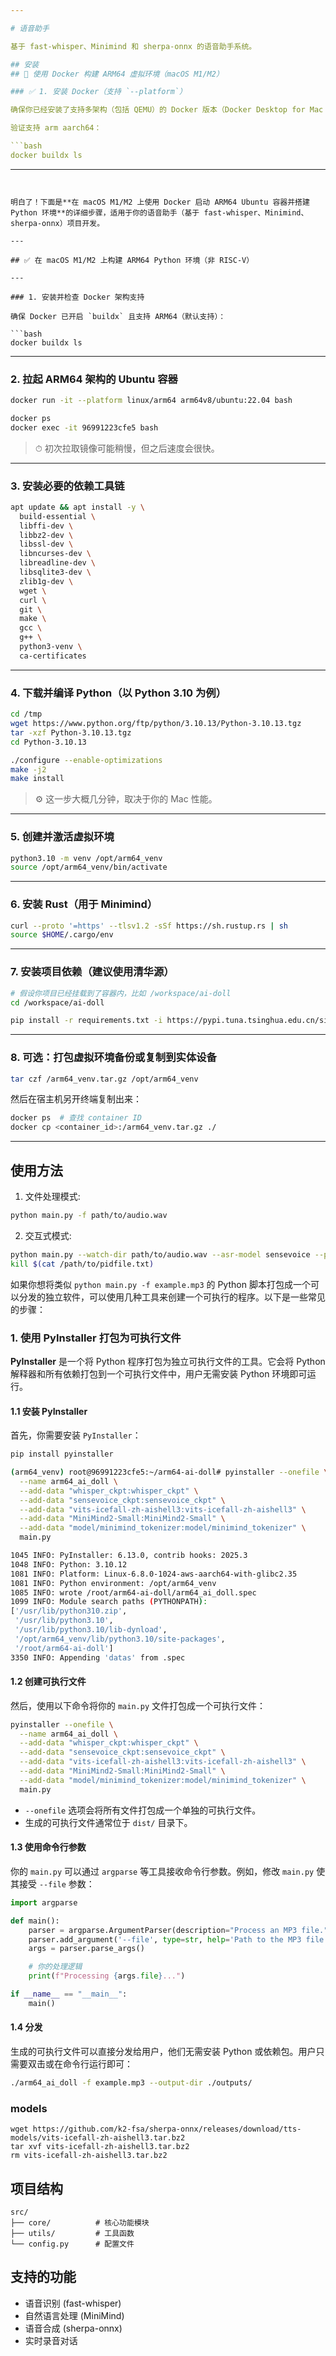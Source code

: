 ```yaml
---

# 语音助手

基于 fast-whisper、Minimind 和 sherpa-onnx 的语音助手系统。

## 安装
## 🐳 使用 Docker 构建 ARM64 虚拟环境（macOS M1/M2）

### ✅ 1. 安装 Docker（支持 `--platform`）

确保你已经安装了支持多架构（包括 QEMU）的 Docker 版本（Docker Desktop for Mac 是 OK 的）。

验证支持 arm aarch64：

```bash
docker buildx ls
```

---
```


明白了！下面是**在 macOS M1/M2 上使用 Docker 启动 ARM64 Ubuntu 容器并搭建 Python 环境**的详细步骤，适用于你的语音助手（基于 fast-whisper、Minimind、sherpa-onnx）项目开发。

---

## ✅ 在 macOS M1/M2 上构建 ARM64 Python 环境（非 RISC-V）

---

### 1. 安装并检查 Docker 架构支持

确保 Docker 已开启 `buildx` 且支持 ARM64（默认支持）：

```bash
docker buildx ls
```

---

### 2. 拉起 ARM64 架构的 Ubuntu 容器

```bash
docker run -it --platform linux/arm64 arm64v8/ubuntu:22.04 bash

docker ps
docker exec -it 96991223cfe5 bash

```

> ⏱ 初次拉取镜像可能稍慢，但之后速度会很快。

---

### 3. 安装必要的依赖工具链

```bash
apt update && apt install -y \
  build-essential \
  libffi-dev \
  libbz2-dev \
  libssl-dev \
  libncurses-dev \
  libreadline-dev \
  libsqlite3-dev \
  zlib1g-dev \
  wget \
  curl \
  git \
  make \
  gcc \
  g++ \
  python3-venv \
  ca-certificates
```

---

### 4. 下载并编译 Python（以 Python 3.10 为例）

```bash
cd /tmp
wget https://www.python.org/ftp/python/3.10.13/Python-3.10.13.tgz
tar -xzf Python-3.10.13.tgz
cd Python-3.10.13

./configure --enable-optimizations
make -j2
make install
```

> ⚙️ 这一步大概几分钟，取决于你的 Mac 性能。

---

### 5. 创建并激活虚拟环境

```bash
python3.10 -m venv /opt/arm64_venv
source /opt/arm64_venv/bin/activate
```

---

### 6. 安装 Rust（用于 Minimind）

```bash
curl --proto '=https' --tlsv1.2 -sSf https://sh.rustup.rs | sh
source $HOME/.cargo/env
```

---

### 7. 安装项目依赖（建议使用清华源）

```bash
# 假设你项目已经挂载到了容器内，比如 /workspace/ai-doll
cd /workspace/ai-doll

pip install -r requirements.txt -i https://pypi.tuna.tsinghua.edu.cn/simple
```

---

### 8. 可选：打包虚拟环境备份或复制到实体设备

```bash
tar czf /arm64_venv.tar.gz /opt/arm64_venv
```

然后在宿主机另开终端复制出来：

```bash
docker ps  # 查找 container ID
docker cp <container_id>:/arm64_venv.tar.gz ./
```

---

## 使用方法

1. 文件处理模式:
```bash
python main.py -f path/to/audio.wav
```

2. 交互式模式:
```bash
python main.py --watch-dir path/to/audio.wav --asr-model sensevoice --pid-file /path/to/pidfile.txt
kill $(cat /path/to/pidfile.txt)
```



如果你想将类似 `python main.py -f example.mp3` 的 Python 脚本打包成一个可以分发的独立软件，可以使用几种工具来创建一个可执行的程序。以下是一些常见的步骤：

### 1. 使用 PyInstaller 打包为可执行文件

**PyInstaller** 是一个将 Python 程序打包为独立可执行文件的工具。它会将 Python 解释器和所有依赖打包到一个可执行文件中，用户无需安装 Python 环境即可运行。

#### 1.1 安装 PyInstaller
首先，你需要安装 `PyInstaller`：
```bash
pip install pyinstaller

(arm64_venv) root@96991223cfe5:~/arm64-ai-doll# pyinstaller --onefile \
  --name arm64_ai_doll \
  --add-data "whisper_ckpt:whisper_ckpt" \
  --add-data "sensevoice_ckpt:sensevoice_ckpt" \
  --add-data "vits-icefall-zh-aishell3:vits-icefall-zh-aishell3" \
  --add-data "MiniMind2-Small:MiniMind2-Small" \
  --add-data "model/minimind_tokenizer:model/minimind_tokenizer" \
  main.py

1045 INFO: PyInstaller: 6.13.0, contrib hooks: 2025.3
1048 INFO: Python: 3.10.12
1081 INFO: Platform: Linux-6.8.0-1024-aws-aarch64-with-glibc2.35
1081 INFO: Python environment: /opt/arm64_venv
1085 INFO: wrote /root/arm64-ai-doll/arm64_ai_doll.spec
1099 INFO: Module search paths (PYTHONPATH):
['/usr/lib/python310.zip',
 '/usr/lib/python3.10',
 '/usr/lib/python3.10/lib-dynload',
 '/opt/arm64_venv/lib/python3.10/site-packages',
 '/root/arm64-ai-doll']
3350 INFO: Appending 'datas' from .spec

```

#### 1.2 创建可执行文件
然后，使用以下命令将你的 `main.py` 文件打包成一个可执行文件：
```bash
pyinstaller --onefile \
  --name arm64_ai_doll \
  --add-data "whisper_ckpt:whisper_ckpt" \
  --add-data "sensevoice_ckpt:sensevoice_ckpt" \
  --add-data "vits-icefall-zh-aishell3:vits-icefall-zh-aishell3" \
  --add-data "MiniMind2-Small:MiniMind2-Small" \
  --add-data "model/minimind_tokenizer:model/minimind_tokenizer" \
  main.py

```
- `--onefile` 选项会将所有文件打包成一个单独的可执行文件。
- 生成的可执行文件通常位于 `dist/` 目录下。

#### 1.3 使用命令行参数
你的 `main.py` 可以通过 `argparse` 等工具接收命令行参数。例如，修改 `main.py` 使其接受 `--file` 参数：
```python
import argparse

def main():
    parser = argparse.ArgumentParser(description="Process an MP3 file.")
    parser.add_argument('--file', type=str, help='Path to the MP3 file')
    args = parser.parse_args()

    # 你的处理逻辑
    print(f"Processing {args.file}...")

if __name__ == "__main__":
    main()
```

#### 1.4 分发
生成的可执行文件可以直接分发给用户，他们无需安装 Python 或依赖包。用户只需要双击或在命令行运行即可：
```bash
./arm64_ai_doll -f example.mp3 --output-dir ./outputs/
```

### models
```
wget https://github.com/k2-fsa/sherpa-onnx/releases/download/tts-models/vits-icefall-zh-aishell3.tar.bz2
tar xvf vits-icefall-zh-aishell3.tar.bz2
rm vits-icefall-zh-aishell3.tar.bz2

```

## 项目结构

```
src/
├── core/          # 核心功能模块
├── utils/         # 工具函数
└── config.py      # 配置文件
```

## 支持的功能

- 语音识别 (fast-whisper)
- 自然语言处理 (MiniMind)
- 语音合成 (sherpa-onnx)
- 实时录音对话
  
